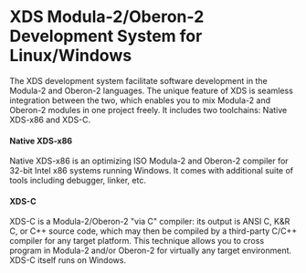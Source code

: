 XDS Modula-2/Oberon-2 Development System for Linux/Windows
====================================================

The XDS development system facilitate software development in the Modula-2 and Oberon-2 languages. The unique feature of XDS is seamless integration between the two, which enables you to mix Modula-2 and Oberon-2 modules in one project freely. It includes two toolchains: Native XDS-x86 and XDS-C.

#### Native XDS-x86
Native XDS-x86 is an optimizing ISO Modula-2 and Oberon-2 compiler for 32-bit Intel x86 systems running Windows. It comes with additional suite of tools including debugger, linker, etc.

#### XDS-C
XDS-C is a Modula-2/Oberon-2 "via C" compiler: its output is ANSI C, K&R C, or C++ source code, which may then be compiled by a third-party C/C++ compiler for any target platform. This technique allows you to cross program in Modula-2 and/or Oberon-2 for virtually any target environment. XDS-C itself runs on Windows.

